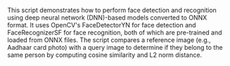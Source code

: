 This script demonstrates how to perform face detection and recognition using deep neural network (DNN)-based models converted to ONNX format. It uses OpenCV's FaceDetectorYN for face detection and FaceRecognizerSF for face recognition, both of which are pre-trained and loaded from ONNX files. The script compares a reference image (e.g., Aadhaar card photo) with a query image to determine if they belong to the same person by computing cosine similarity and L2 norm distance.
